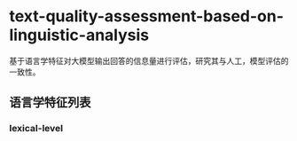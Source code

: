 # text-quality-assessment-based-on-linguistic-analysis
基于语言学特征对大模型输出回答的信息量进行评估，研究其与人工，模型评估的一致性。

## 语言学特征列表
### lexical-level


